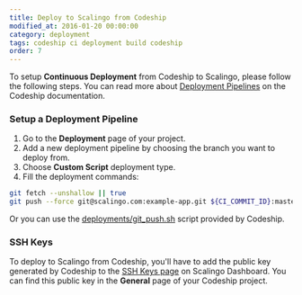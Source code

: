 ```yaml
---
title: Deploy to Scalingo from Codeship
modified_at: 2016-01-20 00:00:00
category: deployment
tags: codeship ci deployment build codeship
order: 7
---
```


To setup **Continuous Deployment** from Codeship to Scalingo, please follow the following steps. You can read more about [Deployment Pipelines](https://codeship.com/documentation/continuous-deployment/deployment-pipelines/) on the Codeship documentation.

### Setup a Deployment Pipeline

1. Go to the **Deployment** page of your project.
2. Add a new deployment pipeline by choosing the branch you want to deploy from.
3. Choose **Custom Script** deployment type.
4. Fill the deployment commands:

```bash
git fetch --unshallow || true
git push --force git@scalingo.com:example-app.git ${CI_COMMIT_ID}:master
```

Or you can use the [deployments/git_push.sh](https://github.com/codeship/scripts/blob/master/deployments/git_push.sh) script provided by Codeship.

### SSH Keys

To deploy to Scalingo from Codeship, you'll have to add the public key generated by Codeship to the [SSH Keys page](https://my.scalingo.com/keys) on Scalingo Dashboard. You can find this public key in the **General** page of your Codeship project.
